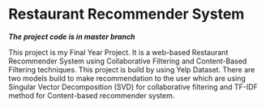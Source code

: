 # Restaurant Recommender System
***The project code is in master branch***

This project is my Final Year Project. It is a web-based Restaurant Recommender System using Collaborative Filtering and Content-Based Filtering techniques. This project is build by using Yelp Dataset. There are two models build to make recommendation to the user which are using Singular Vector Decomposition (SVD) for collaborative filtering and TF-IDF method for Content-based recommender system. 



